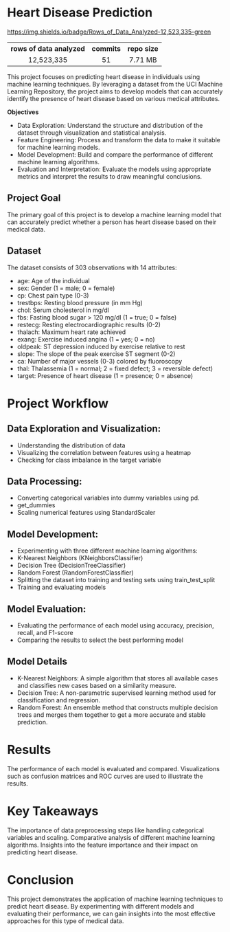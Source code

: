 # Heart Disease Prediction

https://img.shields.io/badge/Rows_of_Data_Analyzed-12,523,335-green
<table border="0" style="width: 100%; text-align: center;">
  <tr>
    <th>rows of data analyzed</th>
    <th>commits</th>
    <th>repo size</th>
  </tr>
  <tr>
    <td>12,523,335</td>
    <td>51</td>
    <td>7.71 MB</td>
  </tr>
</table>

This project focuses on predicting heart disease in individuals using machine learning techniques. By leveraging a dataset from the UCI Machine Learning Repository, the project aims to develop models that can accurately identify the presence of heart disease based on various medical attributes.

**Objectives**

- Data Exploration: Understand the structure and distribution of the dataset through visualization and statistical analysis.
- Feature Engineering: Process and transform the data to make it suitable for machine learning models.
- Model Development: Build and compare the performance of different machine learning algorithms.
- Evaluation and Interpretation: Evaluate the models using appropriate metrics and interpret the results to draw meaningful conclusions.


## **Project Goal**
The primary goal of this project is to develop a machine learning model that can accurately predict whether a person has heart disease based on their medical data.

## **Dataset**
The dataset consists of 303 observations with 14 attributes:

- age: Age of the individual
- sex: Gender (1 = male; 0 = female)
- cp: Chest pain type (0-3)
- trestbps: Resting blood pressure (in mm Hg)
- chol: Serum cholesterol in mg/dl
- fbs: Fasting blood sugar > 120 mg/dl (1 = true; 0 = false)
- restecg: Resting electrocardiographic results (0-2)
- thalach: Maximum heart rate achieved
- exang: Exercise induced angina (1 = yes; 0 = no)
- oldpeak: ST depression induced by exercise relative to rest
- slope: The slope of the peak exercise ST segment (0-2)
- ca: Number of major vessels (0-3) colored by fluoroscopy
- thal: Thalassemia (1 = normal; 2 = fixed defect; 3 = reversible defect)
- target: Presence of heart disease (1 = presence; 0 = absence)

# **Project Workflow**
## **Data Exploration and Visualization:**

- Understanding the distribution of data
- Visualizing the correlation between features using a heatmap
- Checking for class imbalance in the target variable

## **Data Processing:**

- Converting categorical variables into dummy variables using pd.
- get_dummies
- Scaling numerical features using StandardScaler

## **Model Development:**

- Experimenting with three different machine learning algorithms:
- K-Nearest Neighbors (KNeighborsClassifier)
- Decision Tree (DecisionTreeClassifier)
- Random Forest (RandomForestClassifier)
- Splitting the dataset into training and testing sets using train_test_split
- Training and evaluating models

## **Model Evaluation:**

- Evaluating the performance of each model using accuracy, precision, recall, and F1-score
- Comparing the results to select the best performing model

## **Model Details**
- K-Nearest Neighbors: A simple algorithm that stores all available cases and classifies new cases based on a similarity measure.
- Decision Tree: A non-parametric supervised learning method used for classification and regression.
- Random Forest: An ensemble method that constructs multiple decision trees and merges them together to get a more accurate and stable prediction.

# **Results**
The performance of each model is evaluated and compared.
Visualizations such as confusion matrices and ROC curves are used to illustrate the results.

# **Key Takeaways**
The importance of data preprocessing steps like handling categorical variables and scaling.
Comparative analysis of different machine learning algorithms.
Insights into the feature importance and their impact on predicting heart disease.

# **Conclusion**
This project demonstrates the application of machine learning techniques to predict heart disease. By experimenting with different models and evaluating their performance, we can gain insights into the most effective approaches for this type of medical data.

